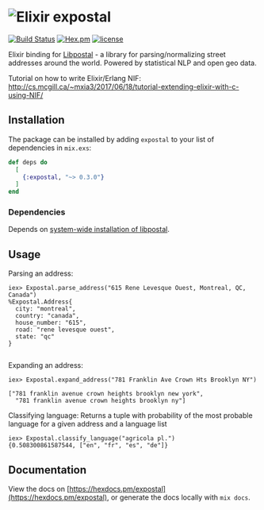# ![Elixir](https://hexdocs.pm/ex_unit/assets/logo.png) expostal

[![Build Status](https://travis-ci.org/SweetIQ/expostal.svg?branch=master)](https://travis-ci.org/SweetIQ/expostal)
[![Hex.pm](https://img.shields.io/hexpm/v/expostal.svg)](https://hex.pm/packages/expostal)
[![license](https://img.shields.io/github/license/sweetiq/expostal.svg)](https://github.com/SweetIQ/expostal/blob/master/LICENSE)

Elixir binding for [Libpostal] - a library for parsing/normalizing street addresses around the world. 
Powered by statistical NLP and open geo data.

Tutorial on how to write Elixir/Erlang NIF: http://cs.mcgill.ca/~mxia3/2017/06/18/tutorial-extending-elixir-with-c-using-NIF/

## Installation

The package can be installed by adding `expostal` to your list of dependencies in `mix.exs`:

```elixir
def deps do
  [
    {:expostal, "~> 0.3.0"}
  ]
end
```

### Dependencies

Depends on [system-wide installation of libpostal](https://github.com/openvenues/libpostal#installation).

[Libpostal]: https://github.com/openvenues/libpostal

## Usage

Parsing an address:

```
iex> Expostal.parse_address("615 Rene Levesque Ouest, Montreal, QC, Canada")
%Expostal.Address{
  city: "montreal",
  country: "canada",
  house_number: "615",
  road: "rene levesque ouest",
  state: "qc"
}


```

Expanding an address:

```
iex> Expostal.expand_address("781 Franklin Ave Crown Hts Brooklyn NY")

["781 franklin avenue crown heights brooklyn new york",
  "781 franklin avenue crown heights brooklyn ny"]
```

Classifying language:
Returns a tuple with probability of the most probable language for a given address and a language list

```
iex> Expostal.classify_language("agricola pl.")
{0.508300861587544, ["en", "fr", "es", "de"]}

```
## Documentation

View the docs on [https://hexdocs.pm/expostal](https://hexdocs.pm/expostal), or
generate the docs locally with `mix docs`.
